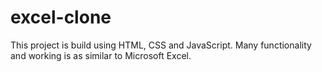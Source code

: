 # excel-clone
This project is build using HTML, CSS and JavaScript.  Many functionality and working is as similar to Microsoft Excel.
